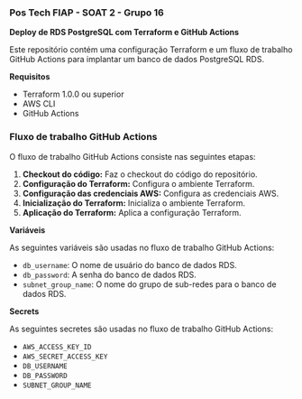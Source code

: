 ### Pos Tech FIAP - SOAT 2 - Grupo 16

**Deploy de RDS PostgreSQL com Terraform e GitHub Actions**

Este repositório contém uma configuração Terraform e um fluxo de trabalho GitHub Actions para implantar um banco de dados PostgreSQL RDS.

**Requisitos**

* Terraform 1.0.0 ou superior
* AWS CLI
* GitHub Actions

### Fluxo de trabalho GitHub Actions

O fluxo de trabalho GitHub Actions consiste nas seguintes etapas:

1. **Checkout do código:** Faz o checkout do código do repositório.
2. **Configuração do Terraform:** Configura o ambiente Terraform.
3. **Configuração das credenciais AWS:** Configura as credenciais AWS.
4. **Inicialização do Terraform:** Inicializa o ambiente Terraform.
5. **Aplicação do Terraform:** Aplica a configuração Terraform.

**Variáveis**

As seguintes variáveis são usadas no fluxo de trabalho GitHub Actions:

* `db_username`: O nome de usuário do banco de dados RDS.
* `db_password`: A senha do banco de dados RDS.
* `subnet_group_name`: O nome do grupo de sub-redes para o banco de dados RDS.

**Secrets**

As seguintes secretes são usadas no fluxo de trabalho GitHub Actions:

* `AWS_ACCESS_KEY_ID`
* `AWS_SECRET_ACCESS_KEY`
* `DB_USERNAME`
* `DB_PASSWORD`
* `SUBNET_GROUP_NAME`
